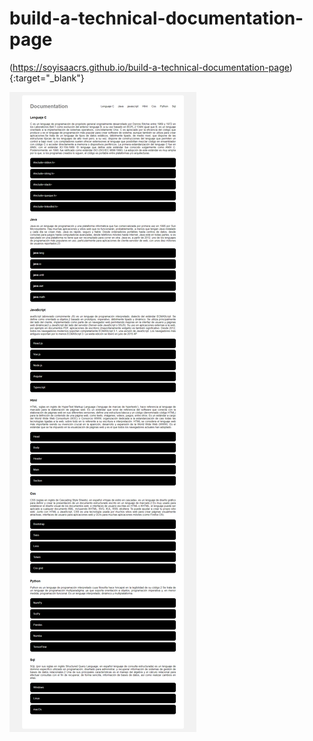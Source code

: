 # build-a-technical-documentation-page
(https://soyisaacrs.github.io/build-a-technical-documentation-page){:target="_blank"}


![Image of page](https://github.com/SoyIsaacRs/build-a-technical-documentation-page/blob/master/resources/DocumentationPageWeb.png)